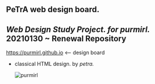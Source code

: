 ## PeTrA web design board.
_Web Design Study Project. for purmirl._   
20210130 ~ Renewal Repository
------------------
https://purmirl.github.io <-- design board
- classical HTML design. by _petra._ <p>
![purmirl](https://user-images.githubusercontent.com/33143731/74660046-b0d8b780-51d8-11ea-963a-8968d82c3893.png)
